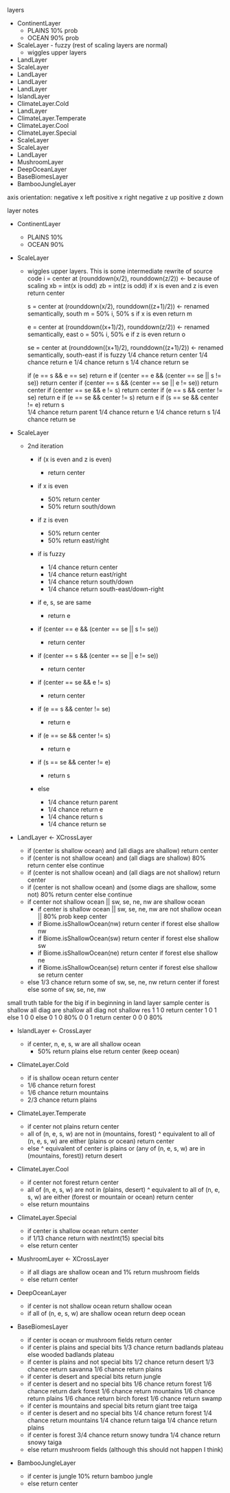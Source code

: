 layers
- ContinentLayer
  - PLAINS 10% prob
  - OCEAN 90% prob
- ScaleLayer - fuzzy (rest of scaling layers are normal)
  - wiggles upper layers
- LandLayer
- ScaleLayer
- LandLayer
- LandLayer
- LandLayer
- IslandLayer
- ClimateLayer.Cold
- LandLayer
- ClimateLayer.Temperate
- ClimateLayer.Cool
- ClimateLayer.Special
- ScaleLayer
- ScaleLayer
- LandLayer
- MushroomLayer
- DeepOceanLayer
- BaseBiomesLayer
- BambooJungleLayer

axis orientation:
 negative x left
 positive x right
 negative z up
 positive z down
 
layer notes
- ContinentLayer
  - PLAINS 10%
  - OCEAN 90%

- ScaleLayer
  - wiggles upper layers. This is some intermediate rewrite of source code
    i = center at (rounddown(x/2), rounddown(z/2))  <- because of scaling
    xb = int(x is odd)
    zb = int(z is odd)
    if x is even and z is even return center
    
    s = center at (rounddown(x/2), rounddown((z+1)/2))  <- renamed semantically, south
    m = 50% i, 50% s
    if x is even return m
    
    e = center at (rounddown((x+1)/2), rounddown(z/2))  <- renamed semantically, east
    o = 50% i, 50% e
    if z is even return o

    se = center at (rounddown((x+1)/2), rounddown((z+1)/2))  <- renamed semantically, south-east
    if is fuzzy
      1/4 chance return center
      1/4 chance return e
      1/4 chance return s
      1/4 chance return se

    if (e == s && e == se) return e
    if (center == e && (center == se || s != se)) return center
    if (center == s && (center == se || e != se)) return center
    if (center == se && e != s) return center
    if (e == s && center != se) return e
    if (e == se && center != s) return e
    if (s == se && center != e) return s    
    1/4 chance return parent
    1/4 chance return e
    1/4 chance return s
    1/4 chance return se

- ScaleLayer
  - 2nd iteration
    - if (x is even and z is even) 
      - return center
    
    - if x is even
      - 50% return center
      - 50% return south/down

    - if z is even
      - 50% return center
      - 50% return east/right
      
    - if is fuzzy
      - 1/4 chance return center
      - 1/4 chance return east/right
      - 1/4 chance return south/down
      - 1/4 chance return south-east/down-right

    - if e, s, se are same
      - return e
    - if (center == e && (center == se || s != se))
      - return center
    - if (center == s && (center == se || e != se)) 
      - return center
    - if (center == se && e != s)
      - return center
    - if (e == s && center != se)
      - return e
    - if (e == se && center != s)
      - return e
    - if (s == se && center != e)
      - return s
    - else
      - 1/4 chance return parent
      - 1/4 chance return e
      - 1/4 chance return s
      - 1/4 chance return se      
 
      
- LandLayer <- XCrossLayer
  - if (center is shallow ocean) and (all diags are shallow)
      return center
  - if (center is not shallow ocean) and (all diags are shallow)
      80% return center else continue
  - if (center is not shallow ocean) and (all diags are not shallow)
      return center
  - if (center is not shallow ocean) and (some diags are shallow, some not)
      80% return center else continue
  - if center not shallow ocean || sw, se, ne, nw are shallow ocean
    - if center is shallow ocean || sw, se, ne, nw are not shallow ocean || 80% prob
        keep center
    - if Biome.isShallowOcean(nw)
          return center if forest else shallow nw
    - if Biome.isShallowOcean(sw)
          return center if forest else shallow sw
    - if Biome.isShallowOcean(ne)
          return center if forest else shallow ne
    - if Biome.isShallowOcean(se)
          return center if forest else shallow se
      return center
  - else
      1/3 chance return some of sw, se, ne, nw
      return center if forest else some of sw, se, ne, nw 

small truth table for the big if in beginning in land layer sample
center is shallow   all diag are shallow    all diag not shallow    res
1                   1                       0                       return center
1                   0                       1                       else
1                   0                       0                       else
0                   1                       0                       80%
0                   0                       1                       return center
0                   0                       0                       80%

- IslandLayer <- CrossLayer
  - if center, n, e, s, w are all shallow ocean
    - 50% return plains else return center (keep ocean)
        
- ClimateLayer.Cold
  - if is shallow ocean
      return center
  - 1/6 chance return forest
  - 1/6 chance return mountains
  - 2/3 chance return plains
     
- ClimateLayer.Temperate
  - if center not plains
      return center
  - all of (n, e, s, w) are not in (mountains, forest)
      ^ equivalent to all of (n, e, s, w) are either (plains or ocean)
      return center
  - else
      ^ equivalent of center is plains or (any of (n, e, s, w) are in (mountains, forest))
      return desert

- ClimateLayer.Cool
  - if center not forest
      return center
  - all of (n, e, s, w) are not in (plains, desert)
        ^ equivalent to all of (n, e, s, w) are either (forest or mountain or ocean)
      return center
  - else return mountains

- ClimateLayer.Special
  - if center is shallow ocean
      return center
  - if 1/13 chance
      return with nextInt(15) special bits
  - else return center

- MushroomLayer <- XCrossLayer
  - if all diags are shallow ocean and 1% return mushroom fields
  - else return center

- DeepOceanLayer
  - if center is not shallow ocean
      return shallow ocean
  - if all of (n, e, s, w) are shallow ocean
      return deep ocean

- BaseBiomesLayer
  - if center is ocean or mushroom fields
      return center
  - if center is plains and special bits
      1/3 chance return badlands plateau else wooded badlands plateau
  - if center is plains and not special bits
      1/2 chance return desert
      1/3 chance return savanna
      1/6 chance return plains
  - if center is desert and special bits
      return jungle
  - if center is desert and no special bits
      1/6 chance return forest
      1/6 chance return dark forest
      1/6 chance return mountains
      1/6 chance return plains
      1/6 chance return birch forest
      1/6 chance return swamp
  - if center is mountains and special bits
      return giant tree taiga
  - if center is desert and no special bits
      1/4 chance return forest
      1/4 chance return mountains
      1/4 chance return taiga
      1/4 chance return plains
  - if center is forest
      3/4 chance return snowy tundra
      1/4 chance return snowy taiga
  - else return mushroom fields (although this should not happen I think)
  
- BambooJungleLayer
  - if center is jungle
      10% return bamboo jungle
  - else return center